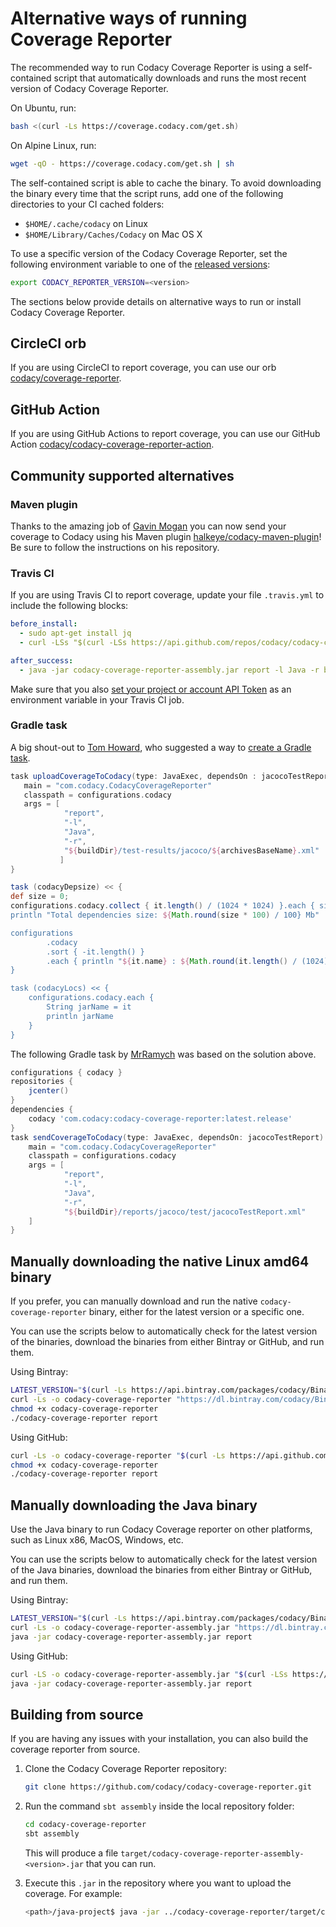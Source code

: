 # Alternative ways of running Coverage Reporter

The recommended way to run Codacy Coverage Reporter is using a self-contained script that automatically downloads and runs the most recent version of Codacy Coverage Reporter.

On Ubuntu, run:

```bash
bash <(curl -Ls https://coverage.codacy.com/get.sh)
```

On Alpine Linux, run:

```sh
wget -qO - https://coverage.codacy.com/get.sh | sh
```

The self-contained script is able to cache the binary. To avoid downloading the binary every time that the script runs, add one of the following directories to your CI cached folders:

-   `$HOME/.cache/codacy` on Linux
-   `$HOME/Library/Caches/Codacy` on Mac OS X

To use a specific version of the Codacy Coverage Reporter, set the following environment variable to one of the [released versions](https://github.com/codacy/codacy-coverage-reporter/releases):

```bash
export CODACY_REPORTER_VERSION=<version>
```

The sections below provide details on alternative ways to run or install Codacy Coverage Reporter.

## CircleCI orb

If you are using CircleCI to report coverage, you can use our orb [codacy/coverage-reporter](https://circleci.com/orbs/registry/orb/codacy/coverage-reporter).

## GitHub Action

If you are using GitHub Actions to report coverage, you can use our GitHub Action [codacy/codacy-coverage-reporter-action](https://github.com/codacy/codacy-coverage-reporter-action).

## Community supported alternatives

### Maven plugin

Thanks to the amazing job of [Gavin Mogan](https://github.com/halkeye) you can now send your coverage to Codacy using his Maven plugin [halkeye/codacy-maven-plugin](https://github.com/halkeye/codacy-maven-plugin)! Be sure to follow the instructions on his repository.

### Travis CI

If you are using Travis CI to report coverage, update your file `.travis.yml` to include the following blocks:

```yaml
before_install:
  - sudo apt-get install jq
  - curl -LSs "$(curl -LSs https://api.github.com/repos/codacy/codacy-coverage-reporter/releases/latest | jq -r '.assets | map({name, browser_download_url} | select(.name | endswith(".jar"))) | .[0].browser_download_url')" -o codacy-coverage-reporter-assembly.jar

after_success:
  - java -jar codacy-coverage-reporter-assembly.jar report -l Java -r build/reports/jacoco/test/jacocoTestReport.xml
```

Make sure that you also [set your project or account API Token](adding-coverage-to-your-repository.md#2-uploading-coverage-reports-to-codacy) as an environment variable in your Travis CI job.

### Gradle task

A big shout-out to [Tom Howard](https://github.com/tompahoward), who suggested a way to [create a Gradle task](https://github.com/mountain-pass/hyperstate/commit/857ca93e1c8484c14a5e2da9f0434d3daf3328ce).

```gradle
task uploadCoverageToCodacy(type: JavaExec, dependsOn : jacocoTestReport) {
   main = "com.codacy.CodacyCoverageReporter"
   classpath = configurations.codacy
   args = [
            "report",
            "-l",
            "Java",
            "-r",
            "${buildDir}/test-results/jacoco/${archivesBaseName}.xml"
           ]
}

task (codacyDepsize) << {
def size = 0;
configurations.codacy.collect { it.length() / (1024 * 1024) }.each { size += it }
println "Total dependencies size: ${Math.round(size * 100) / 100} Mb"

configurations
        .codacy
        .sort { -it.length() }
        .each { println "${it.name} : ${Math.round(it.length() / (1024) * 100) / 100} kb" }
}

task (codacyLocs) << {
    configurations.codacy.each {
        String jarName = it
        println jarName
    }
}
```

The following Gradle task by [MrRamych](https://github.com/MrRamych) was based on the solution above.

```gradle
configurations { codacy }
repositories {
    jcenter()
}
dependencies {
    codacy 'com.codacy:codacy-coverage-reporter:latest.release'
}
task sendCoverageToCodacy(type: JavaExec, dependsOn: jacocoTestReport) {
    main = "com.codacy.CodacyCoverageReporter"
    classpath = configurations.codacy
    args = [
            "report",
            "-l",
            "Java",
            "-r",
            "${buildDir}/reports/jacoco/test/jacocoTestReport.xml"
    ]
}
```

## Manually downloading the native Linux amd64 binary

If you prefer, you can manually download and run the native `codacy-coverage-reporter` binary, either for the latest version or a specific one.

You can use the scripts below to automatically check for the latest version of the binaries, download the binaries from either Bintray or GitHub, and run them.

Using Bintray:

```bash
LATEST_VERSION="$(curl -Ls https://api.bintray.com/packages/codacy/Binaries/codacy-coverage-reporter/versions/_latest | jq -r .name)"
curl -Ls -o codacy-coverage-reporter "https://dl.bintray.com/codacy/Binaries/${LATEST_VERSION}/codacy-coverage-reporter-linux"
chmod +x codacy-coverage-reporter
./codacy-coverage-reporter report
```

Using GitHub:

```bash
curl -Ls -o codacy-coverage-reporter "$(curl -Ls https://api.github.com/repos/codacy/codacy-coverage-reporter/releases/latest | jq -r '.assets | map({name, browser_download_url} | select(.name | contains("codacy-coverage-reporter-linux"))) | .[0].browser_download_url')"
chmod +x codacy-coverage-reporter
./codacy-coverage-reporter report
```

## Manually downloading the Java binary

Use the Java binary to run Codacy Coverage reporter on other platforms, such as Linux x86, MacOS, Windows, etc.

You can use the scripts below to automatically check for the latest version of the Java binaries, download the binaries from either Bintray or GitHub, and run them.

Using Bintray:

```bash
LATEST_VERSION="$(curl -Ls https://api.bintray.com/packages/codacy/Binaries/codacy-coverage-reporter/versions/_latest | jq -r .name)"
curl -Ls -o codacy-coverage-reporter-assembly.jar "https://dl.bintray.com/codacy/Binaries/${LATEST_VERSION}/codacy-coverage-reporter-assembly.jar"
java -jar codacy-coverage-reporter-assembly.jar report
```

Using GitHub:

```bash
curl -LS -o codacy-coverage-reporter-assembly.jar "$(curl -LSs https://api.github.com/repos/codacy/codacy-coverage-reporter/releases/latest | jq -r '.assets | map({name, browser_download_url} | select(.name | endswith(".jar"))) | .[0].browser_download_url')"
java -jar codacy-coverage-reporter-assembly.jar report
```

## Building from source

If you are having any issues with your installation, you can also build the coverage reporter from source.

1.  Clone the Codacy Coverage Reporter repository:

    ```bash
    git clone https://github.com/codacy/codacy-coverage-reporter.git
    ```

1.  Run the command `sbt assembly` inside the local repository folder:

    ```bash
    cd codacy-coverage-reporter
    sbt assembly
    ```
   
    This will produce a file `target/codacy-coverage-reporter-assembly-<version>.jar` that you can run.

1.  Execute this `.jar` in the repository where you want to upload the coverage. For example:

    ```bash
    <path>/java-project$ java -jar ../codacy-coverage-reporter/target/codacy-coverage-reporter-assembly-<version>.jar report
    ```
